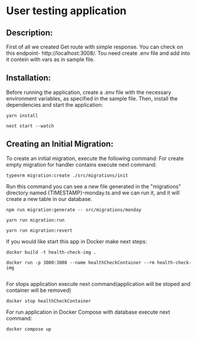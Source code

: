 # User testing application
## Description:
First of all we created Get route with simple response.
You can check on this endpoint- http://localhost:3008/.
Tou need create .env file and add into it contein with vars as in sample file.

## Installation:
Before running the application, create a .env file with the necessary environment variables, as specified in the sample
file. Then, install the dependencies and start the application:
```
yarn install

nest start --watch
```
## Creating an Initial Migration:
To create an initial migration, execute the following command:
For create empty migration for handler contains execute next command:
```
typeorm migration:create ./src/migrations/init
```
Run this command you can see a new file generated in the "migrations" directory named {TIMESTAMP}-monday.ts and
we can run it, and it will create a new table in our database.
```
npm run migration:generate -- src/migrations/monday

yarn run migration:run

yarn run migration:revert
```

If you would like start this app in Docker make next steps:
```
docker build -t health-check-img . 

docker run -p 3000:3008 --name healthCheckContainer --rm health-check-img
 
```
For stops application execute next command(application will be stoped and container will be removed)
```
docker stop healthCheckContainer
```

For run application in Docker Compose with database execute next command:
```
docker compose up
```